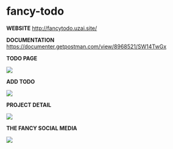 # fancy-todo

**WEBSITE** http://fancytodo.uzai.site/

**DOCUMENTATION** https://documenter.getpostman.com/view/8968521/SW14TwGx



**TODO PAGE**

![](/home/uzai/fase2lagi/1week/fancy-todo-1/img/todo-page.png)

**ADD TODO**

![](/home/uzai/fase2lagi/1week/fancy-todo-1/img/add-todo.png)



**PROJECT DETAIL**

![](/home/uzai/fase2lagi/1week/fancy-todo-1/img/project-detail.png)

**THE FANCY SOCIAL MEDIA**

![](/home/uzai/fase2lagi/1week/fancy-todo-1/img/social-medi.png)

